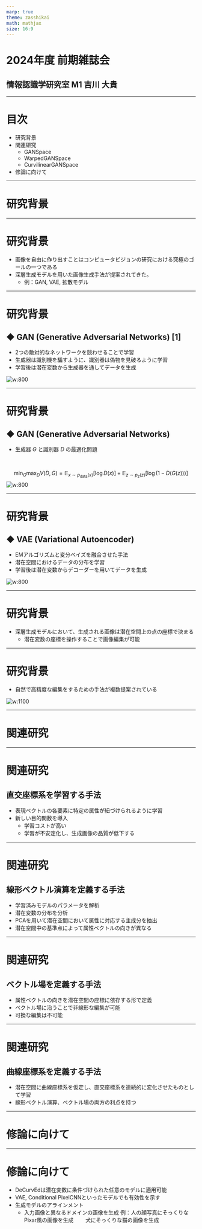 ```yaml
---
marp: true
theme: zasshikai
math: mathjax
size: 16:9
---
```

<!--
_class: title
-->
# 2024年度 前期雑誌会

## 情報認識学研究室 M1 吉川 大貴

---
<!--
class: slides
footer: 2024/06/11<span style="margin-left:250px;">Deep Learning : Foundations and Concepts 2024</span>
paginate: true
-->
# 目次
- 研究背景
- 関連研究
  - GANSpace
  - WarpedGANSpace
  - CurvilinearGANSpace
- 修論に向けて

---
<!--
_class: eyecatch
--> 
# 研究背景

---
# 研究背景

- 画像を自由に作り出すことはコンピュータビジョンの研究における究極のゴールの一つである
- 深層生成モデルを用いた画像生成手法が提案されてきた。
  - 例：GAN, VAE, 拡散モデル

---
# 研究背景
## ◆ GAN (Generative Adversarial Networks) [1]
- 2つの敵対的なネットワークを競わせることで学習
- 生成器は識別機を騙すように、識別器は偽物を見破るように学習
- 学習後は潜在変数から生成器を通してデータを生成

![w:800](images/GAN.svg)

---
# 研究背景
## ◆ GAN (Generative Adversarial Networks)
- 生成器 $G$ と識別器 $D$ の最適化問題
<br>

$$
\min_G \max_D V(D, G) = \mathbb{E}_{x \sim p_{\text{data}}(x)}[\log D(x)] + \mathbb{E}_{z \sim p_z(z)}[\log(1 - D(G(z)))]
$$
![w:800](images/GAN.svg)

---
# 研究背景

## ◆ VAE (Variational Autoencoder)
- EMアルゴリズムと変分ベイズを融合させた手法
- 潜在空間におけるデータの分布を学習
- 学習後は潜在変数からデコーダーを用いてデータを生成

![w:800](images/VAE.svg)

---
# 研究背景

- 深層生成モデルにおいて、生成される画像は潜在空間上の点の座標で決まる
  - 潜在変数の座標を操作することで画像編集が可能

---
# 研究背景
- 自然で高精度な編集をするための手法が複数提案されている

![w:1100](images/1.png)

---
<!--
_class: eyecatch
-->
# 関連研究

---
# 関連研究
## 直交座標系を学習する手法
- 表現ベクトルの各要素に特定の属性が紐づけられるように学習
- 新しい目的関数を導入
  - 学習コストが高い
  - 学習が不安定化し、生成画像の品質が低下する

---
# 関連研究
## 線形ベクトル演算を定義する手法
- 学習済みモデルのパラメータを解析
- 潜在変数の分布を分析
- PCAを用いて潜在空間において属性に対応する主成分を抽出
- 潜在空間中の基準点によって属性ベクトルの向きが異なる

---
# 関連研究
## ベクトル場を定義する手法
- 属性ベクトルの向きを潜在空間の座標に依存する形で定義
- ベクトル場に沿うことで非線形な編集が可能
- 可換な編集は不可能

---
# 関連研究
## 曲線座標系を定義する手法
- 潜在空間に曲線座標系を仮定し、直交座標系を連続的に変化させたものとして学習
- 線形ベクトル演算、ベクトル場の両方の利点を持つ


---
<!--
_class: eyecatch
-->
# 修論に向けて

---
# 修論に向けて
- DeCurvEdは潜在変数に条件づけられた任意のモデルに適用可能
- VAE, Conditional PixelCNNといったモデルでも有効性を示す
- 生成モデルのアラインメント
  - 入力画像と異なるドメインの画像を生成
  例：人の顔写真にそっくりなPixar風の画像を生成
  　　犬にそっくりな猫の画像を生成